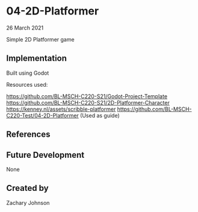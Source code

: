# 04-2D-Platformer
26 March 2021

Simple 2D Platformer game

## Implementation
Built using Godot

Resources used:

https://github.com/BL-MSCH-C220-S21/Godot-Project-Template 
https://github.com/BL-MSCH-C220-S21/2D-Platformer-Character 
https://kenney.nl/assets/scribble-platformer
https://github.com/BL-MSCH-C220-Test/04-2D-Platformer (Used as guide)

## References


## Future Development
None

## Created by 
Zachary Johnson

